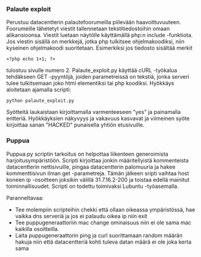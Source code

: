 ### Palaute exploit

Perustuu datacentterin palautefoorumeilla piilevään haavoittuvuuteen. Foorumeille lähetetyt viestit tallennetaan tekstitiedostoihin
omaan alikansioonsa. Viestit luetaan näytölle käyttämällä php:n include -funktiota. Jos viestin sisällä on merkkejä, jotka php tulkitsee
ohjelmakoodiksi, niin kyseinen ohjelmakoodi suoritetaan. Esimerkiksi jos tiedosto sisältää merkit 
```
<?php echo 1+1; ?>
```
tulostuu sivulle numero 2. Palaute_exploit.py käyttää cURL -työkalua tehdäkseen GET -pyyntöjä, joiden parametreissä on tekstiä, jonka
serveri tulee tulkitsemaan joko html elementiksi tai php koodiksi. Hyökkäys aloitetaan ajamalla scripti:
```
python palaute_exploit.py
```
Syötteitä laukaistaan kirjoittamalla varmenteeseen "yes" ja painamalla entteriä. Hyökkäyksien näkyvyys ja vakavuus kasvavat ja
viimeinen syöte kirjoittaa sanan "HACKED" punaisella yhtiön etusivuille.

### Puppua

Puppua.py scriptin tarkoitus on helpottaa liikenteen generoimista harjoitusympäristöön. Scripti kirjoittaa jonkin määritellyistä 
kommenteista datacentterin nettisivuille, pingaa datacentterin palomuuria ja hakee kommenttisivun ilman get -parametreja. Tämän jälkeen
sripti vaihtaa host koneen ip -osoitteen joksikin välillä 31.7.16.2-200 ja toistaa edellä mainitut toiminnallisuudet. Scripti on
todettu toimivaksi Lubuntu -työasemalla.

Paranneltavaa:
  * Tee molempiin scripteihin chekki että ollaan oikeassa ympäristössä, hae vaikka dns serveriä ja jos ei palaudu oikea ip niin exit
  * Tee puppugeneraattoriin mac change ominaisuus niin ei ole sama mac kaikilla osoitteilla.
  * Laita puppugeneraattorin ping ja curl suorittamaan random määrän hakuja niin että datacentteriä kohti tuleva datan määrä ei ole joka kerta sama
